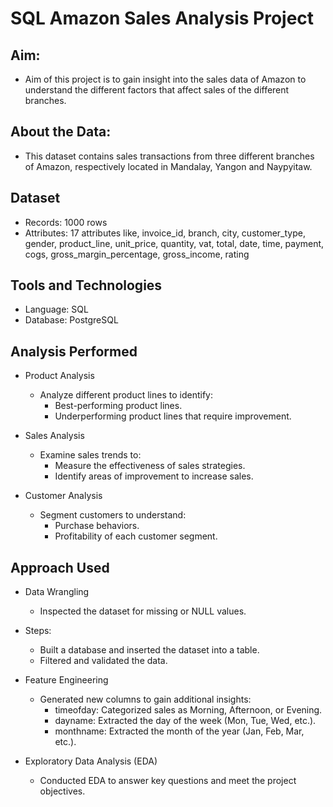 # SQL Amazon Sales Analysis Project

## Aim: 
- Aim of this project is to gain insight into the sales data of Amazon to understand the different factors that affect sales of the different branches.

## About the Data: 
- This dataset contains sales transactions from three different branches of Amazon, respectively located in Mandalay, Yangon and Naypyitaw.

## Dataset
- Records: 1000 rows
- Attributes: 17 attributes like, invoice_id, branch, city, customer_type, gender, product_line, unit_price, quantity, vat, total, date, time, payment, cogs, gross_margin_percentage,       gross_income, rating

## Tools and Technologies
- Language: SQL
- Database: PostgreSQL

## Analysis Performed
- Product Analysis
    - Analyze different product lines to identify:
        - Best-performing product lines.
        - Underperforming product lines that require improvement.

- Sales Analysis
    - Examine sales trends to:
        - Measure the effectiveness of sales strategies.
        - Identify areas of improvement to increase sales.

- Customer Analysis
    - Segment customers to understand:
        - Purchase behaviors.
        - Profitability of each customer segment.

## Approach Used
- Data Wrangling
    - Inspected the dataset for missing or NULL values.
- Steps:
    - Built a database and inserted the dataset into a table.
    - Filtered and validated the data.

- Feature Engineering
    - Generated new columns to gain additional insights:
        - timeofday: Categorized sales as Morning, Afternoon, or Evening.
        - dayname: Extracted the day of the week (Mon, Tue, Wed, etc.).
        - monthname: Extracted the month of the year (Jan, Feb, Mar, etc.).

- Exploratory Data Analysis (EDA)
    - Conducted EDA to answer key questions and meet the project objectives.
